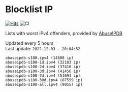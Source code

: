 # Blocklist IP

[![Hits](https://hits.seeyoufarm.com/api/count/incr/badge.svg?url=https%3A%2F%2Fgithub.com%2Fborestad%2Fblocklist-ip%2F&count_bg=%2379C83D&title_bg=%23555555&icon=&icon_color=%23E7E7E7&title=hits&edge_flat=false)](https://hits.seeyoufarm.com)  ![CI](https://img.shields.io/github/workflow/status/borestad/blocklist-ip/CI?style=flat-square)

Lists with worst IPv4 offenders, provided by [AbuseIPDB](https://www.abuseipdb.com/)

<!-- FOOTER-PLACEHOLDER -->
Updated every 5 hours<br>
Last update: `2022-12-03 - 20:04:52`
```
abuseipdb-s100.ipv4 (14608 ip)
abuseipdb-s100-1d.ipv4 (32183 ip)
abuseipdb-s100-2d.ipv4 (37416 ip)
abuseipdb-s100-3d.ipv4 (41456 ip)
abuseipdb-s100-7d.ipv4 (51691 ip)
abuseipdb-s100-30d.ipv4 (87559 ip)
abuseipdb-s100-all.ipv4 (90557 ip)
```

